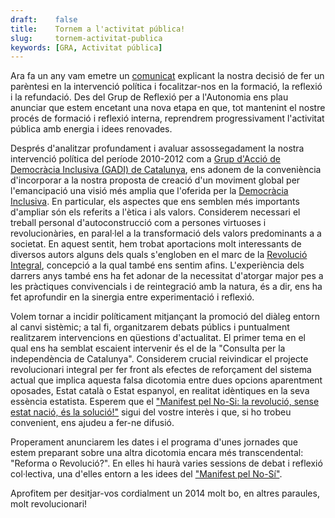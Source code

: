 ```yaml
---
draft:    false
title:    Tornem a l'activitat pública!
slug:     tornem-activitat-publica
keywords: [GRA, Activitat pública]
---
```


Ara fa un any vam emetre un [comunicat](http://democraciainclusiva.blogspot.com.es/2012/11/cessem-la-intervencio-politica-i-ens.html) explicant la nostra decisió de fer un parèntesi en la intervenció política i focalitzar-nos en la formació, la reflexió i la refundació. Des del Grup de Reflexió per a l'Autonomia ens plau anunciar que estem encetant una nova etapa en que, tot mantenint el nostre procés de formació i reflexió interna, reprendrem progressivament l'activitat pública amb energia i idees renovades.

Després d'analitzar profundament i avaluar assos­se­ga­da­ment la nostra intervenció política del període 2010-2012 com a [Grup d'Acció de Democràcia Inclusiva (GADI) de Catalunya](http://democraciainclusiva.blogspot.com.es), ens adonem de la conveniència d'incorporar a la nostra proposta de creació d'un moviment global per l'emancipació una visió més amplia que l'oferida per la [Democràcia Inclusiva](http://www.democraciainclusiva.org). En particular, els aspectes que ens semblen més importants d'ampliar són els referits a l'ètica i als valors. Considerem necessari el treball personal d'autoconstrucció com a persones virtuoses i revolucionàries, en paral·lel  a la transformació dels  valors predominants a a societat. En aquest sentit, hem trobat aportacions molt interessants de diversos autors alguns dels quals s'engloben en el marc de la [Revolució Integral](http://integrarevolucio.net), concepció a la qual també ens sentim afins. L'experiència dels darrers anys també ens ha fet adonar de la necessitat d'atorgar major pes a les pràctiques convivencials i de reintegració amb la natura, és a dir, ens ha fet aprofundir en la sinergia entre experimentació i reflexió.

Volem tornar a incidir políticament mitjançant la promoció del diàleg entorn al canvi sistèmic; a tal fi, organitzarem debats públics i puntualment realitzarem intervencions en qüestions d'actualitat. El primer tema en el qual ens ha semblat escaient intervenir és el de la "Consulta per la independència de Catalunya". Considerem crucial reivindicar el projecte revolucionari integral per fer front als efectes de reforçament del sistema actual que implica aquesta falsa dicotomia entre dues opcions aparentment oposades, Estat català o Estat espanyol, en realitat idèntiques en la seva essència estatista. Esperem que el ["Manifest pel No-Si: la revolució, sense estat nació, és la solució!"](/ca/manifest-pel-no-si) sigui del vostre interès i que, si ho trobeu convenient, ens ajudeu a fer-ne difusió.

Properament anunciarem les dates i el programa d'unes jornades que estem preparant sobre una altra dicotomia encara més transcendental: "Reforma o Revolució?". En elles hi haurà varies sessions de debat i reflexió col·lectiva, una d'elles entorn a les idees del ["Manifest pel No-Sí"](/ca/manifest-pel-no-si).

Aprofitem per desitjar-vos cordialment un 2014 molt bo, en altres paraules, molt revo­lu­cionari!